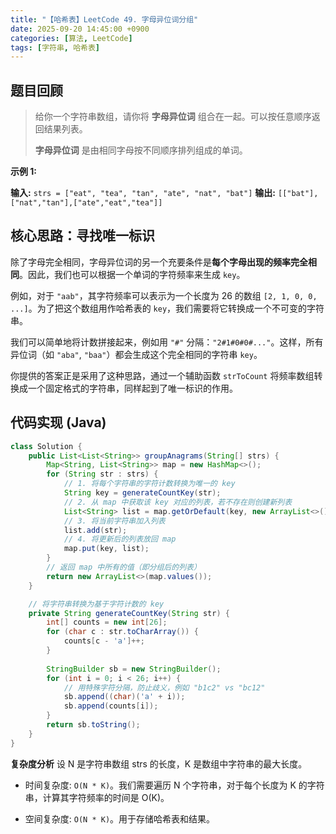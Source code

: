 ```yaml
---
title: "【哈希表】LeetCode 49. 字母异位词分组"
date: 2025-09-20 14:45:00 +0900
categories: [算法, LeetCode]
tags: [字符串, 哈希表]
---
```


## 题目回顾

> 给你一个字符串数组，请你将 **字母异位词** 组合在一起。可以按任意顺序返回结果列表。
>
> **字母异位词** 是由相同字母按不同顺序排列组成的单词。

**示例 1:**

**输入:** `strs = ["eat", "tea", "tan", "ate", "nat", "bat"]`
**输出:** `[["bat"],["nat","tan"],["ate","eat","tea"]]`

## 核心思路：寻找唯一标识

除了字母完全相同，字母异位词的另一个充要条件是**每个字母出现的频率完全相同**。因此，我们也可以根据一个单词的字符频率来生成 `key`。

例如，对于 `"aab"`，其字符频率可以表示为一个长度为 26 的数组 `[2, 1, 0, 0, ...]`。为了把这个数组用作哈希表的 `key`，我们需要将它转换成一个不可变的字符串。

我们可以简单地将计数拼接起来，例如用 `"#"` 分隔：`"2#1#0#0#..."`。这样，所有异位词（如 `"aba"`, `"baa"`）都会生成这个完全相同的字符串 `key`。

你提供的答案正是采用了这种思路，通过一个辅助函数 `strToCount` 将频率数组转换成一个固定格式的字符串，同样起到了唯一标识的作用。

## 代码实现 (Java)

```java
class Solution {
    public List<List<String>> groupAnagrams(String[] strs) {
        Map<String, List<String>> map = new HashMap<>();
        for (String str : strs) {
            // 1. 将每个字符串的字符计数转换为唯一的 key
            String key = generateCountKey(str);
            // 2. 从 map 中获取该 key 对应的列表，若不存在则创建新列表
            List<String> list = map.getOrDefault(key, new ArrayList<>());
            // 3. 将当前字符串加入列表
            list.add(str);
            // 4. 将更新后的列表放回 map
            map.put(key, list);
        }
        // 返回 map 中所有的值（即分组后的列表）
        return new ArrayList<>(map.values());
    }

    // 将字符串转换为基于字符计数的 key
    private String generateCountKey(String str) {
        int[] counts = new int[26];
        for (char c : str.toCharArray()) {
            counts[c - 'a']++;
        }
        
        StringBuilder sb = new StringBuilder();
        for (int i = 0; i < 26; i++) {
            // 用特殊字符分隔，防止歧义，例如 "b1c2" vs "bc12"
            sb.append((char)('a' + i));
            sb.append(counts[i]);
        }
        return sb.toString();
    }
}
```

**复杂度分析**
设 N 是字符串数组 strs 的长度，K 是数组中字符串的最大长度。

- 时间复杂度: `O(N * K)`。我们需要遍历 N 个字符串，对于每个长度为 K 的字符串，计算其字符频率的时间是 O(K)。

- 空间复杂度: `O(N * K)`。用于存储哈希表和结果。
